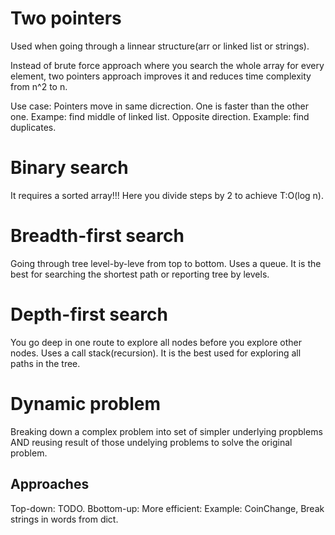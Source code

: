 # Two pointers
Used when going through a linnear structure(arr or linked list or strings).

Instead of brute force approach where you search the whole array for every element, two pointers approach improves it and reduces time complexity from n^2 to n.

Use case:
Pointers move in same dicrection. One is faster than the other one. Exampe: find middle of linked list.
Opposite direction. Example: find duplicates.


# Binary search
It requires a sorted array!!! Here you divide steps by 2 to achieve T:O(log n).

# Breadth-first search
Going through tree level-by-leve from top to bottom. Uses a queue.
It is the best for searching the shortest path or reporting tree by levels.

# Depth-first search
You go deep in one route to explore all nodes before you explore other nodes. Uses a call stack(recursion).
It is the best used for exploring all paths in the tree.


# Dynamic problem
Breaking down a complex problem into set of simpler underlying propblems AND reusing result of those undelying problems to solve the original problem.
## Approaches
Top-down: TODO.
Bbottom-up: More efficient: Example: CoinChange, Break strings in words from dict.